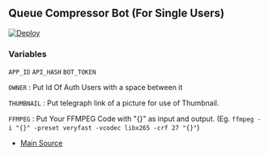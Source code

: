 ## Queue Compressor Bot (For Single Users)

[![Deploy](https://www.herokucdn.com/deploy/button.svg)](https://dashboard.heroku.com/deploy?template=https://github.com/Githubbotof/CompressorQueue)

### Variables
`APP_ID` `API_HASH` `BOT_TOKEN`

`OWNER` : Put Id Of Auth Users with a space between it

`THUMBNAIL` : Put telegraph link of a picture for use of Thumbnail.

`FFMPEG` : Put Your FFMPEG Code with "{}" as input and output. (Eg. `ffmpeg -i "{}" -preset veryfast -vcodec libx265 -crf 27 "{}"`)

- [Main Source](https://github.com/1Danish-00/CompressorQueue)
